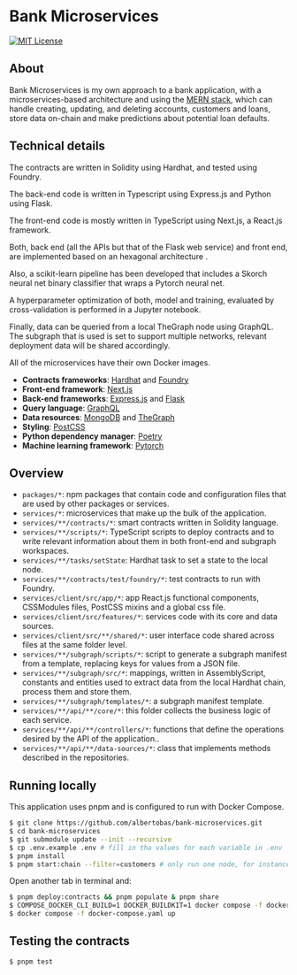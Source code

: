 # Bank Microservices

[![MIT License](https://img.shields.io/badge/License-MIT-yellow.svg)](https://github.com/albertobas/bank-microservices/blob/main/LICENSE)

## About

Bank Microservices is my own approach to a bank application, with a microservices-based architecture and using the [MERN stack](https://www.mongodb.com/mern-stack 'What Is The MERN Stack? Introduction & Examples | MongoDB'), which can handle creating, updating, and deleting accounts, customers and loans, store data on-chain and make predictions about potential loan defaults.

## Technical details

The contracts are written in Solidity using Hardhat, and tested using Foundry.

The back-end code is written in Typescript using Express.js and Python using Flask.

The front-end code is mostly written in TypeScript using Next.js, a React.js framework.

Both, back end (all the APIs but that of the Flask web service) and front end, are implemented based on an hexagonal architecture .

Also, a scikit-learn pipeline has been developed that includes a Skorch neural net binary classifier that wraps a Pytorch neural net.

A hyperparameter optimization of both, model and training, evaluated by cross-validation is performed in a Jupyter notebook.

Finally, data can be queried from a local TheGraph node using GraphQL. The subgraph that is used is set to support multiple networks, relevant deployment data will be shared accordingly.

All of the microservices have their own Docker images.

- **Contracts frameworks**: [Hardhat](https://hardhat.org) and [Foundry](https://getfoundry.sh)
- **Front-end framework**: [Next.js](https://nextjs.org)
- **Back-end frameworks**: [Express.js](https://expressjs.com) and [Flask](https://flask.palletsprojects.com)
- **Query language**: [GraphQL](https://graphql.org)
- **Data resources**: [MongoDB](https://www.mongodb.com) and [TheGraph](https://thegraph.com)
- **Styling**: [PostCSS](https://postcss.org)
- **Python dependency manager**: [Poetry](https://python-poetry.org)
- **Machine learning framework**: [Pytorch](https://pytorch.org)

## Overview

- `packages/*`: npm packages that contain code and configuration files that are used by other packages or services.
- `services/*`: microservices that make up the bulk of the application.
- `services/**/contracts/*`: smart contracts written in Solidity language.
- `services/**/scripts/*`: TypeScript scripts to deploy contracts and to write relevant information about them in both front-end and subgraph workspaces.
- `services/**/tasks/setState`: Hardhat task to set a state to the local node.
- `services/**/contracts/test/foundry/*`: test contracts to run with Foundry.
- `services/client/src/app/*`: app React.js functional components, CSSModules files, PostCSS mixins and a global css file.
- `services/client/src/features/*`: services code with its core and data sources.
- `services/client/src/**/shared/*`: user interface code shared across files at the same folder level.
- `services/**/subgraph/scripts/*`: script to generate a subgraph manifest from a template, replacing keys for values from a JSON file.
- `services/**/subgraph/src/*`: mappings, written in AssemblyScript, constants and entities used to extract data from the local Hardhat chain, process them and store them.
- `services/**/subgraph/templates/*`: a subgraph manifest template.
- `services/**/api/**/core/*`: this folder collects the business logic of each service.
- `services/**/api/**/controllers/*`: functions that define the operations desired by the API of the application..
- `services/**/api/**/data-sources/*`: class that implements methods described in the repositories.

## Running locally

This application uses pnpm and is configured to run with Docker Compose.

```bash
$ git clone https://github.com/albertobas/bank-microservices.git
$ cd bank-microservices
$ git submodule update --init --recursive
$ cp .env.example .env # fill in tha values for each variable in .env
$ pnpm install
$ pnpm start:chain --filter=customers # only run one node, for instance executing the hardhat node in the customers workspace
```

Open another tab in terminal and:

```bash
$ pnpm deploy:contracts && pnpm populate & pnpm share
$ COMPOSE_DOCKER_CLI_BUILD=1 DOCKER_BUILDKIT=1 docker compose -f docker-compose.yaml build
$ docker compose -f docker-compose.yaml up
```

## Testing the contracts

```bash
$ pnpm test
```
